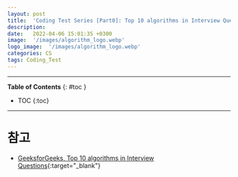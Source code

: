 ```yaml
---
layout: post
title:  'Coding Test Series [Part0]: Top 10 algorithms in Interview Questions'
description: 
date:   2022-04-06 15:01:35 +0300
image:  '/images/algorithm_logo.webp'
logo_image:  '/images/algorithm_logo.webp'
categories: CS
tags: Coding_Test
---
```

---

**Table of Contents**
{: #toc }
*  TOC
{:toc}

---

# 참고
- [GeeksforGeeks, Top 10 algorithms in Interview Questions](https://www.geeksforgeeks.org/top-10-algorithms-in-interview-questions/#algo1){:target="_blank"}